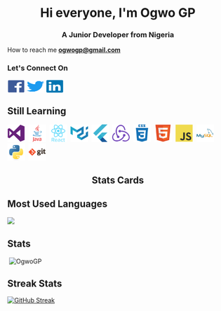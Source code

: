 <h1 align="center">Hi everyone, I'm Ogwo GP</h1>
<h3 align="center">A Junior Developer from Nigeria</h3>

How to reach me **ogwogp@gmail.com**

<h3 align="left">Let's Connect On</h3>
<p align="left">
<a href="https://www.facebook.com/OgwoGPC" target="blank"><img align="center" src="https://github.com/devicons/devicon/blob/master/icons/facebook/facebook-original.svg"  alt="Facebook" height="30" width="40" /></a>
<a href="https://twitter.com/OgwoGP" target="blank"><img align="center" src="https://github.com/devicons/devicon/blob/master/icons/twitter/twitter-original.svg" alt="Twitter" height="30" width="40" /></a>
<a href="https://www.linkedin.com/in/ogwogp/" target="blank"><img align="center" src="https://github.com/devicons/devicon/blob/master/icons/linkedin/linkedin-original.svg" alt="https://www.linkedin.com/in/ogwogp/" height="30" width="40" /></a>
</p>

## Still Learning</summary>
<div>
 <img src="https://github.com/devicons/devicon/blob/master/icons/visualstudio/visualstudio-plain.svg" title="VB .NET" alt="VBNET" width="40" height="40"/>&nbsp;
  <img src="https://github.com/devicons/devicon/blob/master/icons/java/java-original-wordmark.svg" title="Java" alt="Java" width="40" height="40"/>&nbsp;
  <img src="https://github.com/devicons/devicon/blob/master/icons/react/react-original-wordmark.svg" title="React" alt="React" width="40" height="40"/>&nbsp;
  <img src="https://github.com/devicons/devicon/blob/master/icons/materialui/materialui-original.svg" title="Material UI" alt="Material UI" width="40" height="40"/>&nbsp;
  <img src="https://github.com/devicons/devicon/blob/master/icons/flutter/flutter-original.svg" title="Flutter" alt="Flutter" width="40" height="40"/>&nbsp;
  <img src="https://github.com/devicons/devicon/blob/master/icons/redux/redux-original.svg" title="Redux" alt="Redux " width="40" height="40"/>&nbsp;
  <img src="https://github.com/devicons/devicon/blob/master/icons/css3/css3-plain-wordmark.svg"  title="CSS3" alt="CSS" width="40" height="40"/>&nbsp;
  <img src="https://github.com/devicons/devicon/blob/master/icons/html5/html5-original.svg" title="HTML5" alt="HTML" width="40" height="40"/>&nbsp;
  <img src="https://github.com/devicons/devicon/blob/master/icons/javascript/javascript-original.svg" title="JavaScript" alt="JavaScript" width="40" height="40"/>&nbsp;
  <img src="https://github.com/devicons/devicon/blob/master/icons/mysql/mysql-original-wordmark.svg" title="MySQL"  alt="MySQL" width="40" height="40"/>&nbsp;
 <img src="https://github.com/devicons/devicon/blob/master/icons/python/python-original.svg" title="Python"  alt="Python" width="40" height="40"/>&nbsp;
  <img src="https://github.com/devicons/devicon/blob/master/icons/git/git-original-wordmark.svg" title="Git" **alt="Git" width="40" height="40"/>
</div>
<div></div>

<p align="center">
<!--  <img width="100px" src="https://res.cloudinary.com/anuraghazra/image/upload/v1594908242/logo_ccswme.svg" align="center" alt="GitHub Readme Stats" /> -->
 <h2 align="center">Stats Cards</h2>
 </p>

## Most Used Languages</summary>
<img src="https://github-readme-stats.vercel.app/api/top-langs/?username=ogwogp&theme=dark&hide_progress=true" >

##  Stats</summary>
<p>&nbsp;<img align="center" src="https://github-readme-stats.vercel.app/api?username=ogwogp&show_icons=true&theme=dark&title_color=ffffff&text_color=888686&locale=en" alt="OgwoGP" /></p>

## Streak Stats</summary>
[![GitHub Streak](http://github-readme-streak-stats.herokuapp.com?user=OgwoGP&theme=dark&hide_border=true&exclude_days=Sun&theme=dark&excludeDaysLabel=CEC4C4)](https://git.io/streak-stats)

